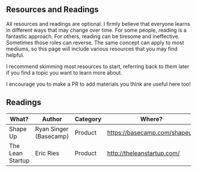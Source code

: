 Resources and Readings
---

All resources and readings are optional. I firmly believe that everyone learns in different ways that may change over time.
For some people, reading is a fantastic approach. For others, reading can be tiresome and ineffective. Sometimes those roles can reverse.
The same concept can apply to most mediums, so this page will include various resources that you may find helpful.

I recommend skimming most resources to start, referring back to them later if you find a topic you want to learn more about.

I encourage you to make a PR to add materials you think are useful here too!

## Readings

| What? | Author | Category | Where? | Cost |
| -- | -- | -- | -- | -- |
| Shape Up |  Ryan Singer (Basecamp) | Product | https://basecamp.com/shapeup | Free |
| The Lean Startup | Eric Ries | Product | http://theleanstartup.com/ | $15 - 30 |
